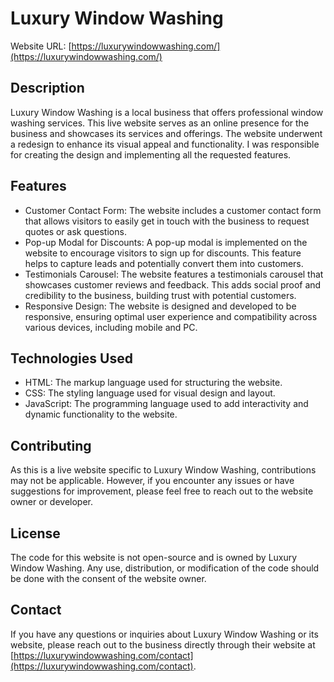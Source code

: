 # Luxury Window Washing

Website URL: [https://luxurywindowwashing.com/](https://luxurywindowwashing.com/)

## Description

Luxury Window Washing is a local business that offers professional window washing services. This live website serves as an online presence for the business and showcases its services and offerings. The website underwent a redesign to enhance its visual appeal and functionality. I was responsible for creating the design and implementing all the requested features.

## Features

- Customer Contact Form: The website includes a customer contact form that allows visitors to easily get in touch with the business to request quotes or ask questions.
- Pop-up Modal for Discounts: A pop-up modal is implemented on the website to encourage visitors to sign up for discounts. This feature helps to capture leads and potentially convert them into customers.
- Testimonials Carousel: The website features a testimonials carousel that showcases customer reviews and feedback. This adds social proof and credibility to the business, building trust with potential customers.
- Responsive Design: The website is designed and developed to be responsive, ensuring optimal user experience and compatibility across various devices, including mobile and PC.

## Technologies Used

- HTML: The markup language used for structuring the website.
- CSS: The styling language used for visual design and layout.
- JavaScript: The programming language used to add interactivity and dynamic functionality to the website.

## Contributing

As this is a live website specific to Luxury Window Washing, contributions may not be applicable. However, if you encounter any issues or have suggestions for improvement, please feel free to reach out to the website owner or developer.

## License

The code for this website is not open-source and is owned by Luxury Window Washing. Any use, distribution, or modification of the code should be done with the consent of the website owner.

## Contact

If you have any questions or inquiries about Luxury Window Washing or its website, please reach out to the business directly through their website at [https://luxurywindowwashing.com/contact](https://luxurywindowwashing.com/contact).

